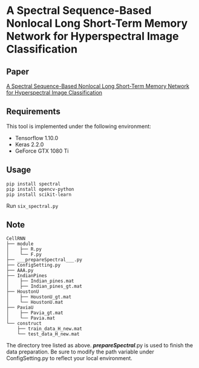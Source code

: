 # A Spectral Sequence-Based Nonlocal Long Short-Term Memory Network for Hyperspectral Image Classification

## Paper
[A Spectral Sequence-Based Nonlocal Long Short-Term Memory Network for Hyperspectral Image Classification](https://ieeexplore.ieee.org/document/9736454)

## Requirements
This tool is implemented under the following environment:
 - Tensorflow 1.10.0
 - Keras 2.2.0
 - GeForce GTX 1080 Ti

## Usage
```
pip install spectral
pip install opencv-python
pip install scikit-learn
```
Run `six_spectral.py`

## Note
```
CellRNN
├── module
│    ├── R.py
│    └── F.py
├── ___prepareSpectral___.py
├── ConfigSetting.py
├── AAA.py
├── IndianPines
│    ├── Indian_pines.mat
│    ├── Indian_pines_gt.mat
├── HoustonU
│    ├── HoustonU_gt.mat
│    └── HoustonU.mat
├── PaviaU
│    ├── Pavia_gt.mat
│    └── Pavia.mat
└── construct
    ├── train_data_H_new.mat
    └── test_data_H_new.mat
```
The directory tree listed as above. ___prepareSpectral___.py is used to finish the data preparation.
Be sure to modify the path variable under ConfigSetting.py to reflect your local environment.
